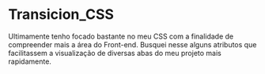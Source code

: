 # Transicion_CSS
Ultimamente tenho focado bastante no meu CSS com a finalidade de compreender mais a área do Front-end. Busquei nesse alguns atributos que facilitassem a visualização de diversas abas do meu projeto mais rapidamente.
